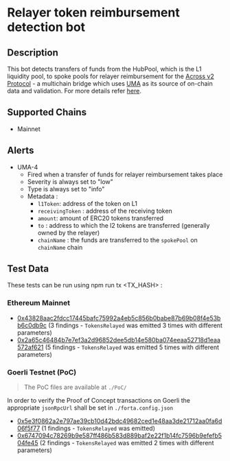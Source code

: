 # Relayer token reimbursement detection bot 

## Description

This bot detects transfers of funds from the HubPool, which is the L1 liquidity pool, to spoke pools for relayer reimbursement for the  [Across v2 Protocol](https://across.to/) - a multichain bridge which uses [UMA](https://umaproject.org/) as its source of on-chain data and validation. For more details refer [here](https://discourse.umaproject.org/t/forta-monitors-across-v2-request-for-proposals/1569).


## Supported Chains
- Mainnet

## Alerts

- UMA-4
  - Fired when a transfer of funds for relayer reimbursement takes place
  - Severity is always set to "low" 
  - Type is always set to "info"
  - Metadata :
      - `l1Token`: address of the token on L1
      - `receivingToken` : address of the receiving token
      - `amount`: amount of ERC20 tokens transferred
      - `to` : address to which the l2 tokens are transferred (generally owned by the relayer)
      - `chainName` : the funds are transferred to the `spokePool` on `chainName` chain
  
## Test Data

These tests can be run using npm run tx <TX_HASH> :

### Ethereum Mainnet
- [0x43828aac2fdcc17445bafc75992a4eb5c856b0babe87b69b08f4e53bb6c0db9c](https://etherscan.io/tx/0x43828aac2fdcc17445bafc75992a4eb5c856b0babe87b69b08f4e53bb6c0db9c) (3 findings - `TokensRelayed` was emitted 3 times with different parameters)
- [0x2a65c46484b7e7ef3a2d96852dee5db14e580ba074eeaa52718d1eaa572af621](https://etherscan.io/tx/0x2a65c46484b7e7ef3a2d96852dee5db14e580ba074eeaa52718d1eaa572af621) (5 findings - `TokensRelayed` was emitted 5 times with different parameters)

### Goerli Testnet (PoC)

> The PoC files are available at `./PoC/`

In order to verify the Proof of Concept transactions on Goerli the appropriate `jsonRpcUrl` shall be set in `./forta.config.json`

- [0x5e3f0862a2e797ae39cb10d42bdc49682ced1e48aa3de21712aa0fa6d06f5f77](https://goerli.etherscan.io/tx/0x5e3f0862a2e797ae39cb10d42bdc49682ced1e48aa3de21712aa0fa6d06f5f77) (1 findings - `TokensRelayed` was emitted)
- [0x6747094c78269b9e587ff486b583d889baf2e22f1b14fc7596b9efefb504fe45](https://goerli.etherscan.io/tx/0x6747094c78269b9e587ff486b583d889baf2e22f1b14fc7596b9efefb504fe45) (2 findings - `TokensRelayed` was emitted 2 times with different parameters)